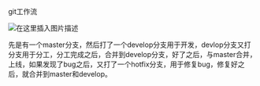 git工作流

![在这里插入图片描述](https://img-blog.csdnimg.cn/20210419195636739.png?x-oss-process=image/watermark,type_ZmFuZ3poZW5naGVpdGk,shadow_10,text_aHR0cHM6Ly9ibG9nLmNzZG4ubmV0L3dlaXhpbl80NDc3MTU4Mg==,size_16,color_FFFFFF,t_70)

先是有一个master分支，然后打了一个develop分支用于开发，devlop分支又打分支用于分工，分工完成之后，合并到develop分支，好了之后，与master合并，上线，如果发现了bug之后，又打了一个hotfix分支，用于修复bug，修复好之后，就合并到master和develop。